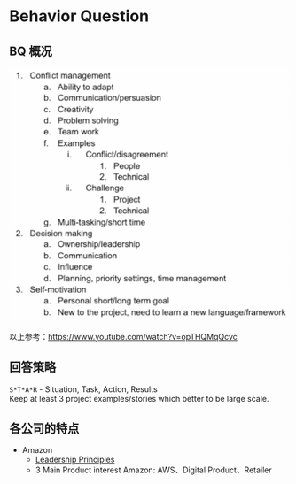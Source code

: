 # Behavior Question
## BQ 概况
![](./Behavior%20Question.png)  
  
以上参考：https://www.youtube.com/watch?v=opTHQMqQcvc  
  
## 回答策略
`S*T*A*R` - Situation, Task, Action, Results  
Keep at least 3 project examples/stories which better to be large scale.  
  
## 各公司的特点
* Amazon
  * [Leadership Principles](https://www.amazon.jobs/en/principles)
  * 3 Main Product interest Amazon: AWS、Digital Product、Retailer  
  
